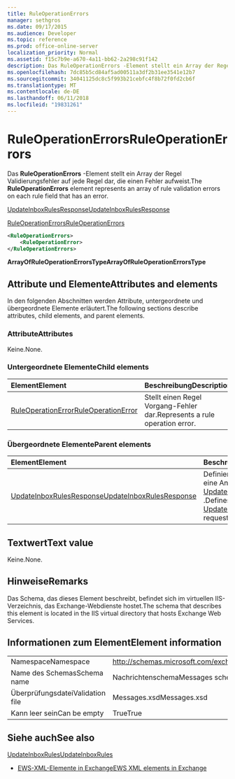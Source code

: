 ```yaml
---
title: RuleOperationErrors
manager: sethgros
ms.date: 09/17/2015
ms.audience: Developer
ms.topic: reference
ms.prod: office-online-server
localization_priority: Normal
ms.assetid: f15c7b9e-a670-4a11-bb62-2a298c91f142
description: Das RuleOperationErrors -Element stellt ein Array der Regel Validierungsfehler auf jede Regel dar, die einen Fehler aufweist.
ms.openlocfilehash: 7dc85b5cd84af5ad00511a3df2b31ee3541e12b7
ms.sourcegitcommit: 34041125dc8c5f993b21cebfc4f8b72f0fd2cb6f
ms.translationtype: MT
ms.contentlocale: de-DE
ms.lasthandoff: 06/11/2018
ms.locfileid: "19831261"
---
```

# <a name="ruleoperationerrors"></a><span data-ttu-id="4fe26-103">RuleOperationErrors</span><span class="sxs-lookup"><span data-stu-id="4fe26-103">RuleOperationErrors</span></span>

<span data-ttu-id="4fe26-104">Das **RuleOperationErrors** -Element stellt ein Array der Regel Validierungsfehler auf jede Regel dar, die einen Fehler aufweist.</span><span class="sxs-lookup"><span data-stu-id="4fe26-104">The **RuleOperationErrors** element represents an array of rule validation errors on each rule field that has an error.</span></span> 
  
[<span data-ttu-id="4fe26-105">UpdateInboxRulesResponse</span><span class="sxs-lookup"><span data-stu-id="4fe26-105">UpdateInboxRulesResponse</span></span>](updateinboxrulesresponse.md)
  
[<span data-ttu-id="4fe26-106">RuleOperationErrors</span><span class="sxs-lookup"><span data-stu-id="4fe26-106">RuleOperationErrors</span></span>](ruleoperationerrors.md)
  
```XML
<RuleOperationErrors>
    <RuleOperationError>
</RuleOperationErrors>
```

 <span data-ttu-id="4fe26-107">**ArrayOfRuleOperationErrorsType**</span><span class="sxs-lookup"><span data-stu-id="4fe26-107">**ArrayOfRuleOperationErrorsType**</span></span>
## <a name="attributes-and-elements"></a><span data-ttu-id="4fe26-108">Attribute und Elemente</span><span class="sxs-lookup"><span data-stu-id="4fe26-108">Attributes and elements</span></span>

<span data-ttu-id="4fe26-109">In den folgenden Abschnitten werden Attribute, untergeordnete und übergeordnete Elemente erläutert.</span><span class="sxs-lookup"><span data-stu-id="4fe26-109">The following sections describe attributes, child elements, and parent elements.</span></span>
  
### <a name="attributes"></a><span data-ttu-id="4fe26-110">Attribute</span><span class="sxs-lookup"><span data-stu-id="4fe26-110">Attributes</span></span>

<span data-ttu-id="4fe26-111">Keine.</span><span class="sxs-lookup"><span data-stu-id="4fe26-111">None.</span></span>
  
### <a name="child-elements"></a><span data-ttu-id="4fe26-112">Untergeordnete Elemente</span><span class="sxs-lookup"><span data-stu-id="4fe26-112">Child elements</span></span>

|<span data-ttu-id="4fe26-113">**Element**</span><span class="sxs-lookup"><span data-stu-id="4fe26-113">**Element**</span></span>|<span data-ttu-id="4fe26-114">**Beschreibung**</span><span class="sxs-lookup"><span data-stu-id="4fe26-114">**Description**</span></span>|
|:-----|:-----|
|[<span data-ttu-id="4fe26-115">RuleOperationError</span><span class="sxs-lookup"><span data-stu-id="4fe26-115">RuleOperationError</span></span>](ruleoperationerror.md) <br/> |<span data-ttu-id="4fe26-116">Stellt einen Regel Vorgang-Fehler dar.</span><span class="sxs-lookup"><span data-stu-id="4fe26-116">Represents a rule operation error.</span></span>  <br/> |
   
### <a name="parent-elements"></a><span data-ttu-id="4fe26-117">Übergeordnete Elemente</span><span class="sxs-lookup"><span data-stu-id="4fe26-117">Parent elements</span></span>

|<span data-ttu-id="4fe26-118">**Element**</span><span class="sxs-lookup"><span data-stu-id="4fe26-118">**Element**</span></span>|<span data-ttu-id="4fe26-119">**Beschreibung**</span><span class="sxs-lookup"><span data-stu-id="4fe26-119">**Description**</span></span>|
|:-----|:-----|
|[<span data-ttu-id="4fe26-120">UpdateInboxRulesResponse</span><span class="sxs-lookup"><span data-stu-id="4fe26-120">UpdateInboxRulesResponse</span></span>](updateinboxrulesresponse.md) <br/> |<span data-ttu-id="4fe26-121">Definiert eine Antwort auf eine Anforderung [UpdateInboxRules](updateinboxrules.md) .</span><span class="sxs-lookup"><span data-stu-id="4fe26-121">Defines a response to an [UpdateInboxRules](updateinboxrules.md) request.</span></span>  <br/> |
   
## <a name="text-value"></a><span data-ttu-id="4fe26-122">Textwert</span><span class="sxs-lookup"><span data-stu-id="4fe26-122">Text value</span></span>

<span data-ttu-id="4fe26-123">Keine.</span><span class="sxs-lookup"><span data-stu-id="4fe26-123">None.</span></span>
  
## <a name="remarks"></a><span data-ttu-id="4fe26-124">Hinweise</span><span class="sxs-lookup"><span data-stu-id="4fe26-124">Remarks</span></span>

<span data-ttu-id="4fe26-125">Das Schema, das dieses Element beschreibt, befindet sich im virtuellen IIS-Verzeichnis, das Exchange-Webdienste hostet.</span><span class="sxs-lookup"><span data-stu-id="4fe26-125">The schema that describes this element is located in the IIS virtual directory that hosts Exchange Web Services.</span></span>
  
## <a name="element-information"></a><span data-ttu-id="4fe26-126">Informationen zum Element</span><span class="sxs-lookup"><span data-stu-id="4fe26-126">Element information</span></span>

|||
|:-----|:-----|
|<span data-ttu-id="4fe26-127">Namespace</span><span class="sxs-lookup"><span data-stu-id="4fe26-127">Namespace</span></span>  <br/> |http://schemas.microsoft.com/exchange/services/2006/messages  <br/> |
|<span data-ttu-id="4fe26-128">Name des Schemas</span><span class="sxs-lookup"><span data-stu-id="4fe26-128">Schema name</span></span>  <br/> |<span data-ttu-id="4fe26-129">Nachrichtenschema</span><span class="sxs-lookup"><span data-stu-id="4fe26-129">Messages schema</span></span>  <br/> |
|<span data-ttu-id="4fe26-130">Überprüfungsdatei</span><span class="sxs-lookup"><span data-stu-id="4fe26-130">Validation file</span></span>  <br/> |<span data-ttu-id="4fe26-131">Messages.xsd</span><span class="sxs-lookup"><span data-stu-id="4fe26-131">Messages.xsd</span></span>  <br/> |
|<span data-ttu-id="4fe26-132">Kann leer sein</span><span class="sxs-lookup"><span data-stu-id="4fe26-132">Can be empty</span></span>  <br/> |<span data-ttu-id="4fe26-133">True</span><span class="sxs-lookup"><span data-stu-id="4fe26-133">True</span></span>  <br/> |
   
## <a name="see-also"></a><span data-ttu-id="4fe26-134">Siehe auch</span><span class="sxs-lookup"><span data-stu-id="4fe26-134">See also</span></span>



[<span data-ttu-id="4fe26-135">UpdateInboxRules</span><span class="sxs-lookup"><span data-stu-id="4fe26-135">UpdateInboxRules</span></span>](updateinboxrules.md)


- [<span data-ttu-id="4fe26-136">EWS-XML-Elemente in Exchange</span><span class="sxs-lookup"><span data-stu-id="4fe26-136">EWS XML elements in Exchange</span></span>](ews-xml-elements-in-exchange.md)

